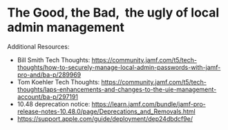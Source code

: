 # The Good, the Bad,  the ugly of local admin management

Additional Resources:

- Bill Smith Tech Thoughts: https://community.jamf.com/t5/tech-thoughts/how-to-securely-manage-local-admin-passwords-with-jamf-pro-and/ba-p/289969
- Tom Koehler Tech Thoughts: https://community.jamf.com/t5/tech-thoughts/laps-enhancements-and-changes-to-the-uie-management-account/ba-p/297191
- 10.48 deprecation notice: https://learn.jamf.com/bundle/jamf-pro-release-notes-10.48.0/page/Deprecations_and_Removals.html
- https://support.apple.com/guide/deployment/dep24dbdcf9e/
